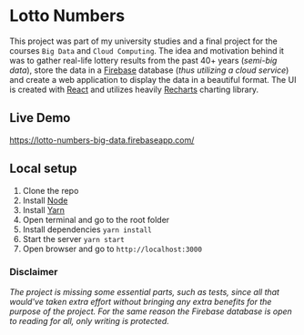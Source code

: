 # Lotto Numbers

This project was part of my university studies and a final project for the courses
`Big Data` and `Cloud Computing`. The idea and motivation behind it was to gather
real-life lottery results from the past 40+ years (*semi-big data*), store the data
in a [Firebase](https://firebase.google.com/) database (*thus utilizing a cloud
service*) and create a web application to display the data in a beautiful format.
The UI is created with [React](https://reactjs.org/) and utilizes heavily
[Recharts](http://recharts.org/en-US/) charting library.

## Live Demo

https://lotto-numbers-big-data.firebaseapp.com/

## Local setup

1. Clone the repo
2. Install [Node](https://nodejs.org/)
3. Install [Yarn](https://yarnpkg.com/en/docs/install)
4. Open terminal and go to the root folder
5. Install dependencies `yarn install`
6. Start the server `yarn start`
7. Open browser and go to `http://localhost:3000`

### Disclaimer

*The project is missing some essential parts, such as tests, since all that would've
taken extra effort without bringing any extra benefits for the purpose of the project.
For the same reason the Firebase database is open to reading for all, only writing
is protected.*
